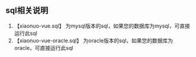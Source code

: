 ## sql相关说明
1. 【xiaonuo-vue.sql】 为mysql版本的sql，如果您的数据库为mysql，可直接运行此sql
2. 【xiaonuo-vue-oracle.sql】 为oracle版本的sql，如果您的数据库为oracle，可直接运行此sql